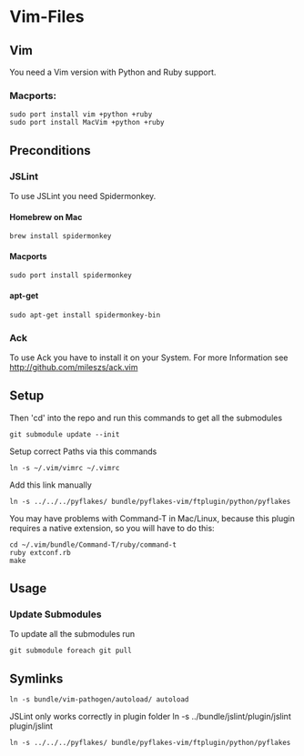 # Vim-Files

## Vim

You need a Vim version with Python and Ruby support.

### Macports:

    sudo port install vim +python +ruby
    sudo port install MacVim +python +ruby

## Preconditions

### JSLint

To use JSLint you need Spidermonkey.

#### Homebrew on Mac

    brew install spidermonkey

#### Macports

    sudo port install spidermonkey

#### apt-get

    sudo apt-get install spidermonkey-bin

### Ack

To use Ack you have to install it on your System.
For more Information see http://github.com/mileszs/ack.vim

## Setup

Then 'cd' into the repo and run this commands to get all the submodules

    git submodule update --init

Setup correct Paths via this commands

    ln -s ~/.vim/vimrc ~/.vimrc

Add this link manually

    ln -s ../../../pyflakes/ bundle/pyflakes-vim/ftplugin/python/pyflakes

You may have problems with Command-T in Mac/Linux, because this plugin requires a native
extension, so you will have to do this:

    cd ~/.vim/bundle/Command-T/ruby/command-t
    ruby extconf.rb
    make


## Usage

### Update Submodules

To update all the submodules run

    git submodule foreach git pull

## Symlinks

    ln -s bundle/vim-pathogen/autoload/ autoload

JSLint only works correctly in plugin folder
    ln -s ../bundle/jslint/plugin/jslint plugin/jslint

    ln -s ../../../pyflakes/ bundle/pyflakes-vim/ftplugin/python/pyflakes

